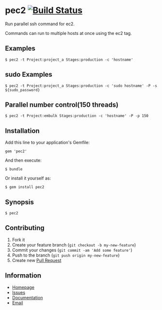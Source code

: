 # pec2 [![Build Status](https://secure.travis-ci.org/toyama0919/pec2.png?branch=master)](http://travis-ci.org/toyama0919/pec2)

Run parallel ssh command for ec2.

Commands can run to multiple hosts at once using the ec2 tag.

## Examples

    $ pec2 -t Project:project_a Stages:production -c 'hostname'

## sudo Examples

    $ pec2 -t Project:project_a Stages:production -c 'sudo hostname' -P -s ${sudo_password}

## Parallel number control(150 threads)

    $ pec2 -t Project:embulk Stages:production -c 'hostname' -P -p 150

## Installation

Add this line to your application's Gemfile:

    gem 'pec2'

And then execute:

    $ bundle

Or install it yourself as:

    $ gem install pec2

## Synopsis

    $ pec2

## Contributing

1. Fork it
2. Create your feature branch (`git checkout -b my-new-feature`)
3. Commit your changes (`git commit -am 'Add some feature'`)
4. Push to the branch (`git push origin my-new-feature`)
5. Create new [Pull Request](../../pull/new/master)

## Information

* [Homepage](https://github.com/toyama0919/pec2)
* [Issues](https://github.com/toyama0919/pec2/issues)
* [Documentation](http://rubydoc.info/gems/pec2/frames)
* [Email](mailto:toyama0919@gmail.com)
